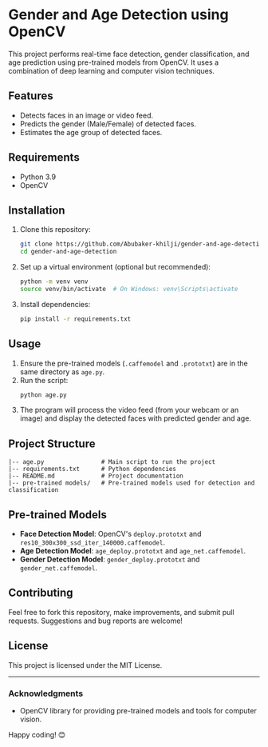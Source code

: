 # Gender and Age Detection using OpenCV

This project performs real-time face detection, gender classification, and age prediction using pre-trained models from OpenCV. It uses a combination of deep learning and computer vision techniques.

## Features
- Detects faces in an image or video feed.
- Predicts the gender (Male/Female) of detected faces.
- Estimates the age group of detected faces.

## Requirements
- Python 3.9
- OpenCV

## Installation
1. Clone this repository:
   ```bash
   git clone https://github.com/Abubaker-khilji/gender-and-age-detection.git
   cd gender-and-age-detection
   ```
2. Set up a virtual environment (optional but recommended):
   ```bash
   python -m venv venv
   source venv/bin/activate  # On Windows: venv\Scripts\activate
   ```
3. Install dependencies:
   ```bash
   pip install -r requirements.txt
   ```

## Usage
1. Ensure the pre-trained models (`.caffemodel` and `.prototxt`) are in the same directory as `age.py`.
2. Run the script:
   ```bash
   python age.py
   ```
3. The program will process the video feed (from your webcam or an image) and display the detected faces with predicted gender and age.

## Project Structure
```
|-- age.py                # Main script to run the project
|-- requirements.txt      # Python dependencies
|-- README.md             # Project documentation
|-- pre-trained models/   # Pre-trained models used for detection and classification
```

## Pre-trained Models
- **Face Detection Model**: OpenCV's `deploy.prototxt` and `res10_300x300_ssd_iter_140000.caffemodel`.
- **Age Detection Model**: `age_deploy.prototxt` and `age_net.caffemodel`.
- **Gender Detection Model**: `gender_deploy.prototxt` and `gender_net.caffemodel`.

## Contributing
Feel free to fork this repository, make improvements, and submit pull requests. Suggestions and bug reports are welcome!

## License
This project is licensed under the MIT License.

---

### Acknowledgments
- OpenCV library for providing pre-trained models and tools for computer vision.

Happy coding! 😊

